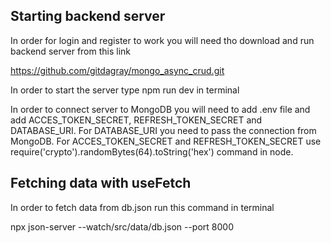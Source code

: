 ## Starting backend server
In order for login and register to work you will need tho download and run backend server from this link

https://github.com/gitdagray/mongo_async_crud.git 

In order to start the server type npm run dev in terminal

In order to connect server to MongoDB you will need to add .env file and add ACCES_TOKEN_SECRET, REFRESH_TOKEN_SECRET and DATABASE_URI.
For DATABASE_URI you need to pass the connection from MongoDB.
For ACCES_TOKEN_SECRET and REFRESH_TOKEN_SECRET use require('crypto').randomBytes(64).toString('hex') command in node.

## Fetching data with useFetch
In order to fetch data from db.json run this command in terminal

npx json-server --watch/src/data/db.json --port 8000
